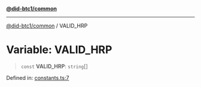 [**@did-btc1/common**](../README.md)

***

[@did-btc1/common](../globals.md) / VALID\_HRP

# Variable: VALID\_HRP

> `const` **VALID\_HRP**: `string`[]

Defined in: [constants.ts:7](https://github.com/dcdpr/did-btc1-js/blob/751aedd75738c26882a2149e644ae32b9e424707/packages/common/src/constants.ts#L7)
